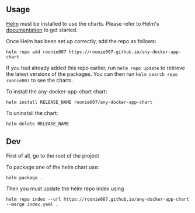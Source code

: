 ## Usage

[Helm](https://helm.sh) must be installed to use the charts. Please refer to
Helm's [documentation](https://helm.sh/docs) to get started.

Once Helm has been set up correctly, add the repo as follows:

    helm repo add roonie007 https://roonie007.github.io/any-docker-app-chart

If you had already added this repo earlier, run `helm repo update` to retrieve
the latest versions of the packages. You can then run `helm search repo
roonie007` to see the charts.

To install the any-docker-app-chart chart:

    helm install RELEASE_NAME roonie007/any-docker-app-chart

To uninstall the chart:

    helm delete RELEASE_NAME

## Dev

First of all, go to the root of the project

To package one of the helm chart use:

    helm package .

Then you must update the helm repo index using

    helm repo index --url https://roonie007.github.io/any-docker-app-chart --merge index.yaml .
